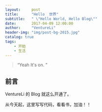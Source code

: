 ```yaml
---
layout:     post
title:      "Hello  世界"
subtitle:   " \"Hello World, Hello Blog\""
date:       2017-04-09 12:00:00
author:     "VentureLi"
header-img: "img/post-bg-2015.jpg"
catalog: true
tags:
    - 开始
    - 生活
---
```


> “Yeah It's on. ”


## 前言

VentureLi 的 Blog 就这么开通了。

从今天起，这里写写代码，看看书，加油！！





